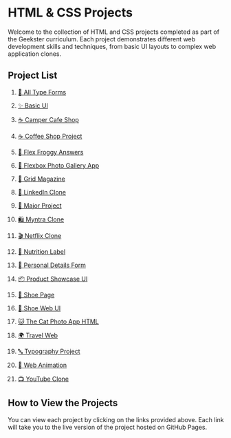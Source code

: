 # HTML & CSS Projects

Welcome to the collection of HTML and CSS projects completed as part of the Geekster curriculum. Each project demonstrates different web development skills and techniques, from basic UI layouts to complex web application clones.

## Project List

1. <a href="https://satyajit5007.github.io/HTML-CSS-Projects/All%20Type%20Forms/" target="_blank">📄 All Type Forms</a>

2. <a href="https://satyajit5007.github.io/HTML-CSS-Projects/Basic%20UI/" target="_blank">✨ Basic UI</a>

3. <a href="https://satyajit5007.github.io/HTML-CSS-Projects/Camper-Cafe-Shop/" target="_blank">☕ Camper Cafe Shop</a>

4. <a href="https://satyajit5007.github.io/HTML-CSS-Projects/Coffee-Shop-Project/" target="_blank">☕ Coffee Shop Project</a>

5. <a href="https://satyajit5007.github.io/HTML-CSS-Projects/Flex_Froggy-Ans/" target="_blank">🐸 Flex Froggy Answers</a>

6. <a href="https://satyajit5007.github.io/HTML-CSS-Projects/Flexbox_Photo_Gallery_App/" target="_blank">📸 Flexbox Photo Gallery App</a>

7. <a href="https://satyajit5007.github.io/HTML-CSS-Projects/Grid_Magazine/" target="_blank">📰 Grid Magazine</a>

8. <a href="https://satyajit5007.github.io/HTML-CSS-Projects/LinedIn-Clone/" target="_blank">💼 LinkedIn Clone</a>

9. <a href="https://satyajit5007.github.io/HTML-CSS-Projects/Major-Project/" target="_blank">🌟 Major Project</a>

10. <a href="https://satyajit5007.github.io/HTML-CSS-Projects/Myntra_Clone/" target="_blank">🛍️ Myntra Clone</a>

11. <a href="https://satyajit5007.github.io/HTML-CSS-Projects/Netflix%20clone%20UI/" target="_blank">🎬 Netflix Clone</a>

12. <a href="https://satyajit5007.github.io/HTML-CSS-Projects/Nutrition_Label/" target="_blank">🍎 Nutrition Label</a>

13. <a href="https://satyajit5007.github.io/HTML-CSS-Projects/Personal%20Details%20Form/" target="_blank">📝 Personal Details Form</a>

14. <a href="https://satyajit5007.github.io/HTML-CSS-Projects/Product%20Showcase%20UI/" target="_blank">📦 Product Showcase UI</a>

15. <a href="https://satyajit5007.github.io/HTML-CSS-Projects/ShoePage-main/" target="_blank">👟 Shoe Page</a>

16. <a href="https://satyajit5007.github.io/HTML-CSS-Projects/Shoes%20Web%20UI/" target="_blank">👠 Shoe Web UI</a>

17. <a href="https://satyajit5007.github.io/HTML-CSS-Projects/TheCatPhotoAppHTML/" target="_blank">🐱 The Cat Photo App HTML</a>

18. <a href="https://satyajit5007.github.io/HTML-CSS-Projects/Travel_Web/" target="_blank">🌍 Travel Web</a>

19. <a href="https://satyajit5007.github.io/HTML-CSS-Projects/TypographyProject/" target="_blank">🔤 Typography Project</a>

20. <a href="https://satyajit5007.github.io/HTML-CSS-Projects/Web_Animation/" target="_blank">🎨 Web Animation</a>

21. <a href="https://satyajit5007.github.io/HTML-CSS-Projects/YoutubeClone/" target="_blank">📺 YouTube Clone</a>


## How to View the Projects

You can view each project by clicking on the links provided above. Each link will take you to the live version of the project hosted on GitHub Pages.
